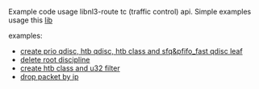 Example code usage libnl3-route tc (traffic control) api.
Simple examples usage this [lib](https://github.com/thom311/libnl)

examples:
- [create prio qdisc, htb qdisc, htb class and sfq&pfifo_fast qdisc leaf](tc_create_prio_map%2FREADME.md)
- [delete root discipline](tc_delete_root_discipline%2FREADME.md)
- [create htb class and u32 filter](tc_create_u32_filter%2FREADME.md)
- [drop packet by ip](tc_ingress_u32_action_drop%2FREADME.md)